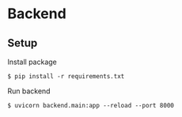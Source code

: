 # Backend

## Setup
Install package
```
$ pip install -r requirements.txt
```


Run backend
```
$ uvicorn backend.main:app --reload --port 8000
```